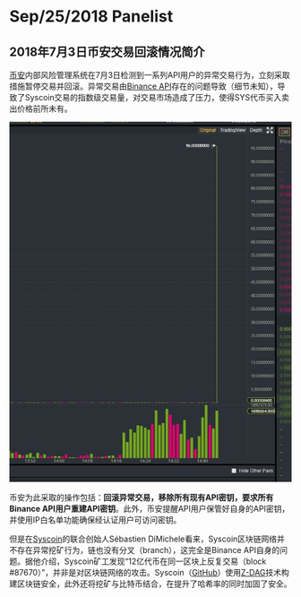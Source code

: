 # Sep/25/2018 Panelist

## 2018年7月3日币安交易回滚情况简介

[币安](https://www.binance.com/en)内部风险管理系统在7月3日检测到一系列API用户的异常交易行为，立刻采取措施暂停交易并回滚。异常交易由[Binance API](https://github.com/binance-exchange)存在的问题导致（细节未知），导致了Syscoin交易的指数级交易量，对交易市场造成了压力，使得SYS代币买入卖出价格前所未有。

![](https://raw.githubusercontent.com/RaysKai/BlockChain/master/Panelist/binance.jpg)

币安为此采取的操作包括：**回滚异常交易，移除所有现有API密钥，要求所有Binance API用户重建API密钥**。此外，币安提醒API用户保管好自身的API密钥，并使用IP白名单功能确保经认证用户可访问密钥。

但是在[Syscoin](https://www.syscoin.org/)的联合创始人Sébastien DiMichele看来，Syscoin区块链网络并不存在异常挖矿行为，链也没有分叉（branch），这完全是Binance API自身的问题。据他介绍，Syscoin矿工发现“12亿代币在同一区块上反复交易（block #87670）”，并非是对区块链网络的攻击。Syscoin（[GitHub](https://github.com/syscoin)）使用[Z-DAG](https://www.reddit.com/r/SysCoin/comments/7q7or2/300_tps_instant_transaction_ability/)技术构建区块链安全，此外还将挖矿与比特币结合，在提升了哈希率的同时加固了安全。



